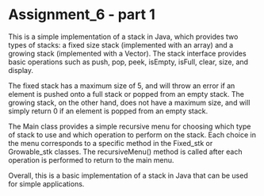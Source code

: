 # Assignment_6 - part 1

This is a simple implementation of a stack in Java, which provides two types of stacks: a fixed size stack (implemented with an array) and a growing stack (implemented with a Vector). The stack interface provides basic operations such as push, pop, peek, isEmpty, isFull, clear, size, and display.

The fixed stack has a maximum size of 5, and will throw an error if an element is pushed onto a full stack or popped from an empty stack. The growing stack, on the other hand, does not have a maximum size, and will simply return 0 if an element is popped from an empty stack.

The Main class provides a simple recursive menu for choosing which type of stack to use and which operation to perform on the stack. Each choice in the menu corresponds to a specific method in the Fixed_stk or Growable_stk classes. The recursiveMenu() method is called after each operation is performed to return to the main menu.

Overall, this is a basic implementation of a stack in Java that can be used for simple applications. 

